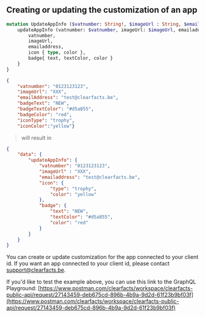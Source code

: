 ## Creating or updating the customization of an app

```graphql
mutation UpdateAppInfo ($vatnumber: String!, $imageUrl : String, $emailAddress: String,$badgeText: String, $badgeTextColor: String, $badgeColor: String, $iconType: String, $iconColor: String) {
    updateAppInfo (vatnumber: $vatnumber, imageUrl: $imageUrl, emailaddress: $emailAddress, badge: {text: $badgeText, textColor: $badgeTextColor, color: $badgeColor}, icon: {type: $iconType, color: $iconColor}) {
        vatnumber,
        imageUrl,
        emailaddress,
        icon { type, color },
        badge{ text, textColor, color }
    }
}


```
```json
{ 
    "vatnumber": "0123123123",
    "imageUrl": "XXX", 
    "emailAddress": "test@clearfacts.be", 
    "badgeText": "NEW", 
    "badgeTextColor": "#d5a855", 
    "badgeColor": "red", 
    "iconType": "trophy", 
    "iconColor":"yellow"}
```

> will result in

```json
{
    "data": {
        "updateAppInfo": {
            "vatnumber": "0123123123",
            "imageUrl" : "XXX",
            "emailaddress": "test@clearfacts.be",
            "icon": {
                "type": "trophy",
                "color": "yellow"
            },
            "badge": {
                "text": "NEW",
                "textColor": "#d5a855",
                "color": "red"
            }
        }
    }
}
```

You can create or update customization for the app connected to your client id. If you want an app connected to your client id, please contact support@clearfacts.be.

If you'd like to test the example above, you can use this link to the GraphQL Playground:
[https://www.postman.com/clearfacts/workspace/clearfacts-public-api/request/27143459-deb675cd-896b-4b9a-9d2d-61f23b9bf03f](https://www.postman.com/clearfacts/workspace/clearfacts-public-api/request/27143459-deb675cd-896b-4b9a-9d2d-61f23b9bf03f)
